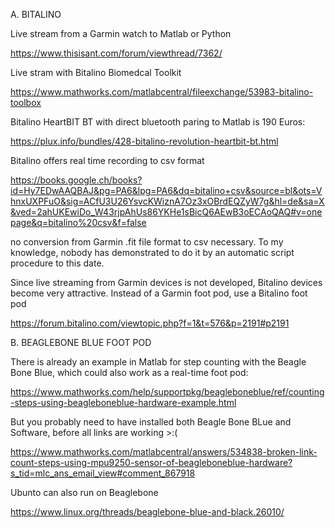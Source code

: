 A. BITALINO

Live stream from a Garmin watch to Matlab or Python

https://www.thisisant.com/forum/viewthread/7362/

Live stram with Bitalino Biomedcal Toolkit 

https://www.mathworks.com/matlabcentral/fileexchange/53983-bitalino-toolbox

Bitalino HeartBIT BT with direct bluetooth paring to Matlab is 190 Euros:

https://plux.info/bundles/428-bitalino-revolution-heartbit-bt.html

Bitalino offers real time recording to csv format

https://books.google.ch/books?id=Hy7EDwAAQBAJ&pg=PA6&lpg=PA6&dq=bitalino+csv&source=bl&ots=VhnxUXPFuO&sig=ACfU3U26YsvcKWiznA7Oz3xOBrdEQZyW7g&hl=de&sa=X&ved=2ahUKEwiDo_W43rjpAhUs86YKHe1sBicQ6AEwB3oECAoQAQ#v=onepage&q=bitalino%20csv&f=false

no conversion from Garmin .fit file format to csv necessary. To my knowledge, nobody has demonstrated to do it by an automatic script procedure to this date.

Since live streaming from Garmin devices is not developed, Bitalino devices become very attractive. Instead of a Garmin foot pod, use a Bitalino foot pod

https://forum.bitalino.com/viewtopic.php?f=1&t=576&p=2191#p2191

B. BEAGLEBONE BLUE FOOT POD

There is already an example in Matlab for step counting with the Beagle Bone Blue, which could also work as a real-time foot pod:

https://www.mathworks.com/help/supportpkg/beagleboneblue/ref/counting-steps-using-beagleboneblue-hardware-example.html

But you probably need to have installed both Beagle Bone BLue and Software, before all links are working >:(

https://www.mathworks.com/matlabcentral/answers/534838-broken-link-count-steps-using-mpu9250-sensor-of-beagleboneblue-hardware?s_tid=mlc_ans_email_view#comment_867918

Ubunto can also run on Beaglebone 

https://www.linux.org/threads/beaglebone-blue-and-black.26010/
